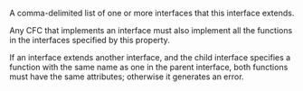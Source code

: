 A comma-delimited list of one or more interfaces that this interface extends.
			
Any CFC that implements an interface must also implement all the functions in the interfaces specified by this property.

If an interface extends another interface, and the child interface specifies a function with the same name as one in the parent interface, both functions must have the same attributes; otherwise it generates an error.